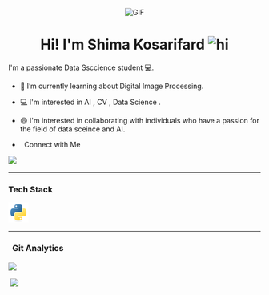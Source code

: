 <p align="center">
<img alt="GIF" src="https://github.com/arsentieva/arsentieva/blob/main/code.gif?raw=true" height="280" />
 <p/>
<h1 align="center"> Hi! I'm Shima Kosarifard <img src="https://user-images.githubusercontent.com/1303154/88677602-1635ba80-d120-11ea-84d8-d263ba5fc3c0.gif" width="28px" alt="hi"></h1>

I'm a passionate Data Ssccience student 💻.

<!-- TODO: Add last video link -->

- :seedling: I’m currently learning about Digital Image Processing.
- :computer: I'm interested in AI , CV , Data Science .
- 😄 I'm interested in collaborating with individuals who have a passion for the field of data sceince and AI.


- &nbsp; Connect with Me

[<img src="https://img.shields.io/badge/linkedin-%230077B5.svg?&style=for-the-badge&logo=linkedin&logoColor=white" />](https://www.linkedin.com/in/shima-kosarifard/)


<hr>

###  Tech Stack

 <img src="https://raw.githubusercontent.com/devicons/devicon/master/icons/python/python-original.svg" alt="python" width="40">

<hr>

###  &nbsp; Git Analytics
 
<p><img align="center" src="https://github-readme-stats.vercel.app/api?username=ShimaKosarifard&theme=dark&show_icons=true" /></p>
<p>&nbsp;<img align="center" src="https://github-readme-stats.vercel.app/api/top-langs/?username=ShimaKosarifard&theme=dark&layout=compact" width="410" /></p>

